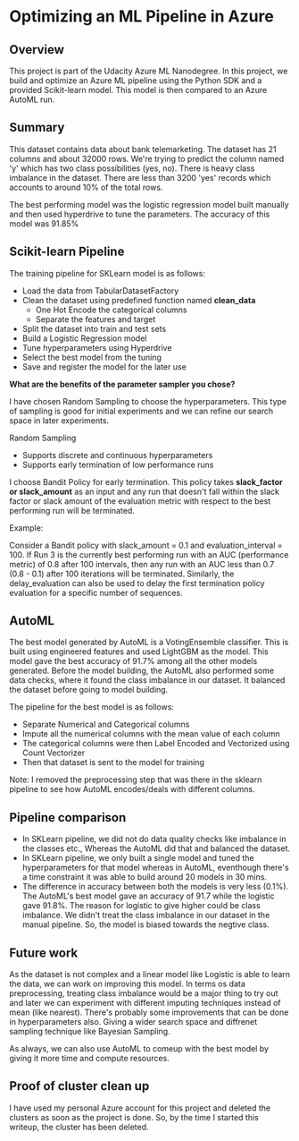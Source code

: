 # Optimizing an ML Pipeline in Azure

## Overview
This project is part of the Udacity Azure ML Nanodegree.
In this project, we build and optimize an Azure ML pipeline using the Python SDK and a provided Scikit-learn model.
This model is then compared to an Azure AutoML run.

## Summary

This dataset contains data about bank telemarketing. The dataset has 21 columns and about 32000 rows. We're trying to predict the column named 'y' which has two class possibilities (yes, no). There is heavy class imbalance in the dataset. There are less than 3200 'yes' records which accounts to around 10% of the total rows.


The best performing model was the logistic regression model built manually and then used hyperdrive to tune the parameters. The accuracy of this model was 91.85%

## Scikit-learn Pipeline

The training pipeline for SKLearn model is as follows:
* Load the data from TabularDatasetFactory
* Clean the dataset using predefined function named **clean_data**
  * One Hot Encode the categorical columns
  * Separate the features and target
* Split the dataset into train and test sets
* Build a Logistic Regression model
* Tune hyperparameters using Hyperdrive
* Select the best model from the tuning
* Save and register the model for the later use 

**What are the benefits of the parameter sampler you chose?**

I have chosen Random Sampling to choose the hyperparameters. This type of sampling is good for initial experiments and we can refine our search space in later experiments. 

Random Sampling
* Supports discrete and continuous hyperparameters
* Supports early termination of low performance runs


I choose Bandit Policy for early termination. This policy takes **slack_factor or slack_amount** as an input and any run that doesn't fall within the slack factor or slack amount of the evaluation metric with respect to the best performing run will be terminated.

Example:

Consider a Bandit policy with slack_amount = 0.1 and evaluation_interval = 100. If Run 3 is the currently best performing run with an AUC (performance metric) of 0.8 after 100 intervals, then any run with an AUC less than 0.7 (0.8 - 0.1) after 100 iterations will be terminated. Similarly, the delay_evaluation can also be used to delay the first termination policy evaluation for a specific number of sequences.

## AutoML

The best model generated by AutoML is a VotingEnsemble classifier. This is built using engineered features and used LightGBM as the model. This model gave the best accuracy of 91.7% among all the other models generated. Before the model building, the AutoML also performed some data checks, where it found the class imbalance in our dataset. It balanced the dataset before going to model building.

The pipeline for the best model is as follows:

* Separate Numerical and Categorical columns
* Impute all the numerical columns with the mean value of each column
* The categorical columns were then Label Encoded and Vectorized using Count Vectorizer
* Then that dataset is sent to the model for training

Note: I removed the preprocessing step that was there in the sklearn pipeline to see how AutoML encodes/deals with different columns.

## Pipeline comparison

* In SKLearn pipeline, we did not do data quality checks like imbalance in the classes etc., Whereas the AutoML did that and balanced the dataset. 
* In SKLearn pipeline, we only built a single model and tuned the hyperparameters for that model whereas in AutoML, eventhough there's a time constraint it was able to build around 20 models in 30 mins.
* The difference in accuracy between both the models is very less (0.1%). The AutoML's best model gave an accuracy of 91.7 while the logistic gave 91.8%. The reason for logistic to give higher could be class imbalance. We didn't treat the class imbalance in our dataset in the manual pipeline. So, the model is biased towards the negtive class.

## Future work

As the dataset is not complex and a linear model like Logistic is able to learn the data, we can work on improving this model. In terms os data preprocessing, treating class imbalance would be a major thing to try out and later we can experiment with different imputing techniques instead of mean (like nearest). There's probably some improvements that can be done in hyperparameters also. Giving a wider search space and diffrenet sampling technique like Bayesian Sampling.

As always, we can also use AutoML to comeup with the best model by giving it more time and compute resources. 

## Proof of cluster clean up

I have used my personal Azure account for this project and deleted the clusters as soon as the project is done. So, by the time I started this writeup, the cluster has been deleted.

